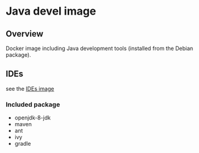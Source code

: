 # Java devel image

## Overview
Docker image including Java development tools (installed from the Debian package).

## IDEs
see the [IDEs image](../java-ides/)

### Included package
* openjdk-8-jdk
* maven
* ant
* ivy
* gradle
